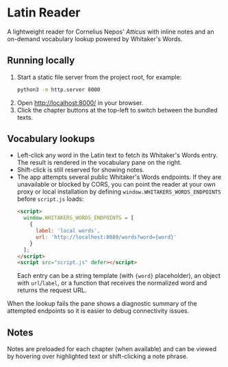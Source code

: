 # Latin Reader

A lightweight reader for Cornelius Nepos' *Atticus* with inline notes and an on-demand vocabulary lookup powered by Whitaker's Words.

## Running locally

1. Start a static file server from the project root, for example:
   ```bash
   python3 -m http.server 8000
   ```
2. Open [http://localhost:8000/](http://localhost:8000/) in your browser.
3. Click the chapter buttons at the top-left to switch between the bundled texts.

## Vocabulary lookups

- Left-click any word in the Latin text to fetch its Whitaker's Words entry. The result is rendered in the vocabulary pane on the right.
- Shift-click is still reserved for showing notes.
- The app attempts several public Whitaker's Words endpoints. If they are unavailable or blocked by CORS, you can point the reader at your own proxy or local installation by defining `window.WHITAKERS_WORDS_ENDPOINTS` before `script.js` loads:
  ```html
  <script>
    window.WHITAKERS_WORDS_ENDPOINTS = [
      {
        label: 'local words',
        url: 'http://localhost:8080/words?word={word}'
      }
    ];
  </script>
  <script src="script.js" defer></script>
  ```
  Each entry can be a string template (with `{word}` placeholder), an object with `url`/`label`, or a function that receives the normalized word and returns the request URL.

When the lookup fails the pane shows a diagnostic summary of the attempted endpoints so it is easier to debug connectivity issues.

## Notes

Notes are preloaded for each chapter (when available) and can be viewed by hovering over highlighted text or shift-clicking a note phrase.
